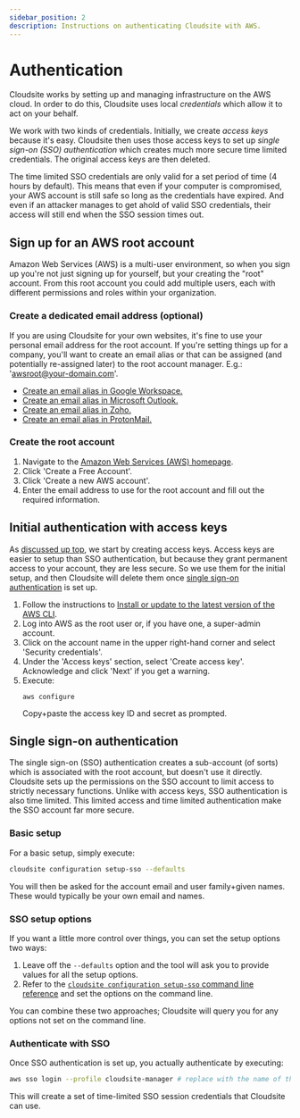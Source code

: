 ```yaml
---
sidebar_position: 2
description: Instructions on authenticating Cloudsite with AWS.
---
```

# Authentication

Cloudsite works by setting up and managing infrastructure on the AWS cloud. In order to do this, Cloudsite uses local _credentials_ which allow it to act on your behalf.

We work with two kinds of credentials. Initially, we create _access keys_ because it's easy. Cloudsite then uses those access keys to set up _single sign-on (SSO) authentication_ which creates much more secure time limited credentials. The original access keys are then deleted.

The time limited SSO credentials are only valid for a set period of time (4 hours by default). This means that even if your computer is compromised, your AWS account is still safe so long as the credentials have expired. And even if an attacker manages to get ahold of valid SSO credentials, their access will still end when the SSO session times out.

## Sign up for an AWS root account

Amazon Web Services (AWS) is a multi-user environment, so when you sign up you're not just signing up for yourself, but your creating the "root" account. From this root account you could add multiple users, each with different permissions and roles within your organization.

### Create a dedicated email address (optional)

If you are using Cloudsite for your own websites, it's fine to use your personal email address for the root account. If you're setting things up for a company, you'll want to create an email alias or that can be assigned (and potentially re-assigned later) to the root account manager. E.g.: 'awsroot@your-domain.com'.

- [Create an email alias in Google Workspace.](https://apps.google.com/supportwidget/articlehome?hl=en&article_url=https%3A%2F%2Fsupport.google.com%2Fa%2Fanswer%2F33327%3Fhl%3Den&assistant_event=welcome&assistant_id=usermasterbot&product_context=33327&product_name=UnuFlow&trigger_context=a)
- [Create an email alias in Microsoft Outlook.](https://support.microsoft.com/en-us/office/add-or-remove-an-email-alias-in-outlook-com-459b1989-356d-40fa-a689-8f285b13f1f2)
- [Create an email alias in Zoho.](https://www.zoho.com/mail/how-to/create-email-alias.html)
- [Create an email alias in ProtonMail.](https://proton.me/support/creating-aliases#:~:text=1.,ending%20from%20the%20dropdown%20menu.)

### Create the root account

1. Navigate to the [Amazon Web Services (AWS) homepage](https://aws.amazon.com/free/).
2. Click 'Create a Free Account'.
3. Click 'Create a new AWS account'.
4. Enter the email address to use for the root account and fill out the required information.

## Initial authentication with access keys

As [discussed up top](#authentication), we start by creating access keys. Access keys are easier to setup than SSO authentication, but because they grant permanent access to your account, they are less secure. So we use them for the initial setup, and then Cloudsite will delete them once [single sign-on authentication](#setup-single-sign-on-authentication) is set up.

1. Follow the instructions to [Install or update to the latest version of the AWS CLI](https://docs.aws.amazon.com/cli/latest/userguide/getting-started-install.html).
2. Log into AWS as the root user or, if you have one, a super-admin account.
3. Click on the account name in the upper right-hand corner and select 'Security credentials'.
4. Under the 'Access keys' section, select 'Create access key'. Acknowledge and click 'Next' if you get a warning.
5. Execute:
   ```
   aws configure
   ```
   Copy+paste the access key ID and secret as prompted.

## Single sign-on authentication

The single sign-on (SSO) authentication creates a sub-account (of sorts) which is associated with the root account, but doesn't use it directly. Cloudsite sets up the permissions on the SSO account to limit access to strictly necessary functions. Unlike with access keys, SSO authentication is also time limited. This limited access and time limited authentication make the SSO account far more secure.

### Basic setup

For a basic setup, simply execute:

```bash
cloudsite configuration setup-sso --defaults
```

You will then be asked for the account email and user family+given names. These would typically be your own email and names.

### SSO setup options

If you want a little more control over things, you can set the setup options two ways:

1. Leave off the `--defaults` option and the tool will ask you to provide values for all the setup options.
2. Refer to the [`cloudsite configuration setup-sso` command line reference](/docs/user-guides/command-line-reference#cloudsite-configuration-setup-sso) and set the options on the command line.

You can combine these two approaches; Cloudsite will query you for any options not set on the command line.

### Authenticate with SSO

Once SSO authentication is set up, you actually authenticate by executing:
```bash
aws sso login --profile cloudsite-manager # replace with the name of the SSO profile if non-default
```

This will create a set of time-limited SSO session credentials that Cloudsite can use.